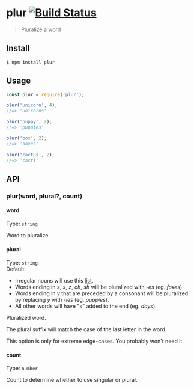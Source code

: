 # plur [![Build Status](https://travis-ci.org/sindresorhus/plur.svg?branch=master)](https://travis-ci.org/sindresorhus/plur)

> Pluralize a word

## Install

```
$ npm install plur
```

## Usage

```js
const plur = require('plur');

plur('unicorn', 4);
//=> 'unicorns'

plur('puppy', 2);
//=> 'puppies'

plur('box', 2);
//=> 'boxes'

plur('cactus', 2);
//=> 'cacti'
```

## API

### plur(word, plural?, count)

#### word

Type: `string`

Word to pluralize.

#### plural

Type: `string`\
Default:

- Irregular nouns will use this [list](https://github.com/sindresorhus/irregular-plurals/blob/master/irregular-plurals.json).
- Words ending in *s*, *x*, *z*, *ch*, *sh* will be pluralized with *-es* (eg. *foxes*).
- Words ending in *y* that are preceded by a consonant will be pluralized by replacing *y* with *-ies* (eg. *puppies*).
- All other words will have "s" added to the end (eg. *days*).

Pluralized word.

The plural suffix will match the case of the last letter in the word.

This option is only for extreme edge-cases. You probably won't need it.

#### count

Type: `number`

Count to determine whether to use singular or plural.
